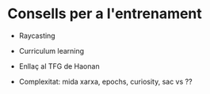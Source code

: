 # Consells per a l'entrenament

  - Raycasting

  - Curriculum learning

  - Enllaç al TFG de Haonan

  - Complexitat: mida xarxa, epochs, curiosity, sac vs ??

